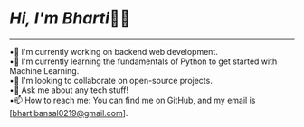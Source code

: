 # ***Hi, I'm Bharti***👨‍💻    
***
•🔭 I'm currently working on backend web development.  
•🌱 I'm currently learning the fundamentals of Python to get started with Machine Learning.  
•👯 I'm looking to collaborate on open-source projects.  
•💬 Ask me about any tech stuff!  
•📫 How to reach me: You can find me on GitHub, and my email is [bhartibansal0219@gmail.com].  

